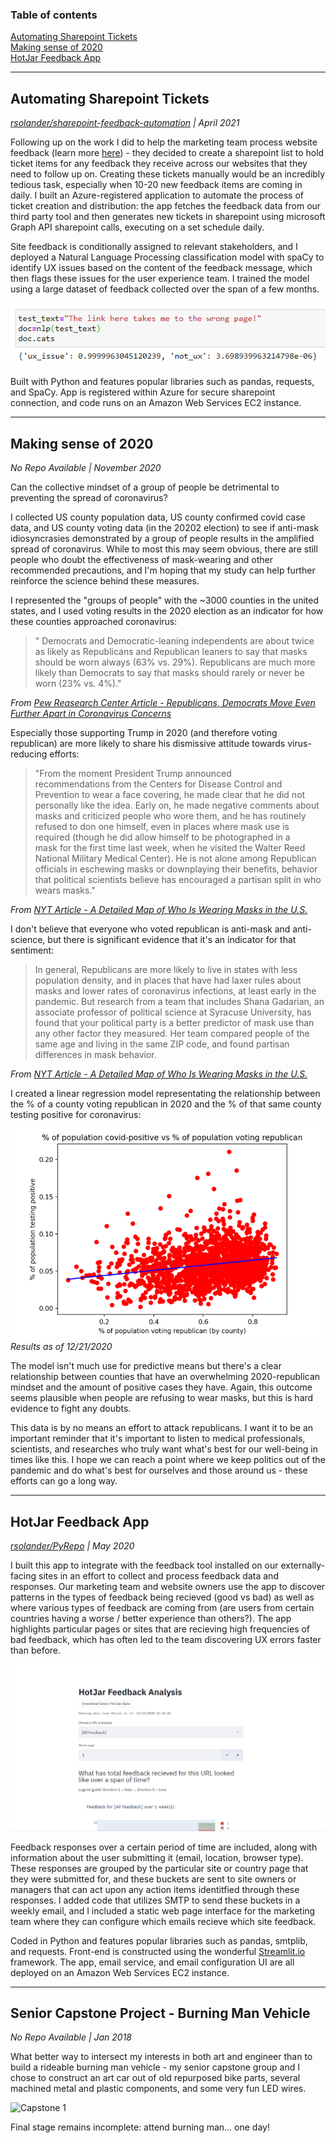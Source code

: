 ### Table of contents  
[Automating Sharepoint Tickets](#automating-sharepoint-tickets)  
[Making sense of 2020](#making-sense-of-2020)  
[HotJar Feedback App](#hotjar-feedback-app)  

---
## Automating Sharepoint Tickets
_[rsolander/sharepoint-feedback-automation](https://github.com/rsolander/sharepoint-feedback-automation) | April 2021_

Following up on the work I did to help the marketing team process website feedback (learn more [here](#hotjar-feedback-app)) - they decided to create a sharepoint list to hold ticket items for any feedback they receive across our websites that they need to follow up on. Creating these tickets manually would be an incredibly tedious task, especially when 10-20 new feedback items are coming in daily. I built an Azure-registered application to automate the process of ticket creation and distribution: the app fetches the feedback data from our third party tool and then generates new tickets in sharepoint using microsoft Graph API sharepoint calls,  executing on a set schedule daily.

Site feedback is conditionally assigned to relevant stakeholders, and I deployed a Natural Language Processing classification model with spaCy to identify UX issues based on the content of the feedback message, which then flags these issues for the user experience team. I trained the model using a large dataset of feedback collected over the span of a few months.

![NLP testing](nlp_example_pic.PNG)

Built with Python and features popular libraries such as pandas, requests, and SpaCy. App is registered within Azure for secure sharepoint connection, and code runs on an Amazon Web Services EC2 instance.

---

## Making sense of 2020
_No Repo Available |  November 2020_

Can the collective mindset of a group of people be detrimental to preventing the spread of coronavirus?

I collected US county population data, US county confirmed covid case data, and US county voting data (in the 20202 election) to see if anti-mask idiosyncrasies demonstrated by a group of people results in the amplified spread of coronavirus.
While to most this may seem obvious, there are still people who doubt the effectiveness of mask-wearing and other recommended precautions, and I'm hoping that my study can help further reinforce the science behind these measures.

I represented the "groups of people" with the ~3000 counties in the united states, and I used voting results in the 2020 election as an indicator for how these counties approached coronavirus:

> "	Democrats and Democratic-leaning independents are about twice as likely as Republicans and Republican leaners to say that masks should be worn always (63% vs. 29%). Republicans are much more likely than Democrats to say that masks should rarely or never be worn (23% vs. 4%)."

_From [Pew Reasearch Center Article - Republicans, Democrats Move Even Further Apart in Coronavirus Concerns](https://www.pewresearch.org/politics/2020/06/25/republicans-democrats-move-even-further-apart-in-coronavirus-concerns/)_

Especially those supporting Trump in 2020 (and therefore voting republican) are more likely to share his dismissive attitude towards virus-reducing efforts:

> "From the moment President Trump announced recommendations from the Centers for Disease Control and Prevention to wear a face covering, he made clear that he did not personally like the idea. Early on, he made negative comments about masks and criticized people who wore them, and he has routinely refused to don one himself, even in places where mask use is required (though he did allow himself to be photographed in a mask for the first time last week, when he visited the Walter Reed National Military Medical Center). He is not alone among Republican officials in eschewing masks or downplaying their benefits, behavior that political scientists believe has encouraged a partisan split in who wears masks."

_From [NYT Article - A Detailed Map of Who Is Wearing Masks in the U.S.](https://www.nytimes.com/interactive/2020/07/17/upshot/coronavirus-face-mask-map.html)_

I don't believe that everyone who voted republican is anti-mask and anti-science, but there is significant evidence that it's an indicator for that sentiment:

> In general, Republicans are more likely to live in states with less population density, and in places that have had laxer rules about masks and lower rates of coronavirus infections, at least early in the pandemic. But research from a team that includes Shana Gadarian, an associate professor of political science at Syracuse University, has found that your political party is a better predictor of mask use than any other factor they measured. Her team compared people of the same age and living in the same ZIP code, and found partisan differences in mask behavior.

_From [NYT Article - A Detailed Map of Who Is Wearing Masks in the U.S.](https://www.nytimes.com/interactive/2020/07/17/upshot/coronavirus-face-mask-map.html)_

I created a linear regression model representating the relationship between the % of a county voting republican in 2020 and the % of that same county testing positive for coronavirus:

![Covid Vs Voting](cov_vote_12_22.PNG)
_Results as of 12/21/2020_

The model isn't much use for predictive means but there's a clear relationship between counties that have an overwhelming 2020-republican mindset and the amount of positive cases they have. Again, this outcome seems plausible when people are refusing to wear masks, but this is hard evidence to fight any doubts.

This data is by no means an effort to attack republicans. I want it to be an important reminder that it's important to listen to medical professionals, scientists, and researches who truly want what's best for our well-being in times like this. I hope we can reach a point where we keep politics out of the pandemic and do what's best for ourselves and those around us - these efforts can go a long way.

---

## HotJar Feedback App
_[rsolander/PyRepo](https://github.com/rsolander/PyRepo) | May 2020_

I built this app to integrate with the feedback tool installed on our externally-facing sites in an effort to collect and process feedback data and responses.
Our marketing team and website owners use the app to discover patterns in the types of feedback being recieved (good vs bad) as well as where various types of feedback are coming from (are users from certain countries having a worse / better experience than others?).
The app highlights particular pages or sites that are recieving high frequencies of bad feedback, which has often led to the team discovering UX errors faster than before.

![My helpful screenshot](hjapp_demo.gif)

Feedback responses over a certain period of time are included, along with information about the user submitting it (email, location, browser type).
These responses are grouped by the particular site or country page that they were submitted for, and these buckets are sent to site owners or managers that can act upon any action items identitfied through these responses.
I added code that utilizes SMTP to send these buckets in a weekly email, and I included a static web page interface for the marketing team where they can configure which emails recieve which site feedback.

Coded in Python and features popular libraries such as pandas, smtplib, and requests. Front-end is constructed using the wonderful [Streamlit.io](https://www.streamlit.io/) framework.
The app, email service, and email configuration UI are all deployed on an Amazon Web Services EC2 instance.

---

## Senior Capstone Project - Burning Man Vehicle
_No Repo Available | Jan 2018_

What better way to intersect my interests in both art and engineer than to build a rideable burning man vehicle - my senior capstone group and I chose to construct an art car out of old repurposed bike parts, several machined metal and plastic components, and some very fun LED wires.

![Capstone 1](capstone2.PNG)

Final stage remains incomplete: attend burning man... one day!
